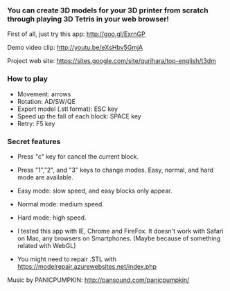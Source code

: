### You can create 3D models for your 3D printer from scratch through playing 3D Tetris in your web browser! ###

First of all, just try this app:
http://goo.gl/ExrnGP

Demo video clip:
http://youtu.be/eXsHbv5GmjA

Project web site:
https://sites.google.com/site/qurihara/top-english/t3dm

### How to play ###
* Movement: arrows
* Rotation: AD/SW/QE
* Export model (.stl format): ESC key
* Speed up the fall of each block: SPACE key
* Retry: F5 key

### Secret features ###
* Press "c" key for cancel the current block.
* Press "1","2", and "3" keys to change modes. Easy, normal, and hard mode are available.
 * Easy mode: slow speed, and easy blocks only appear.
 * Normal mode: medium speed.
 * Hard mode: high speed. 

* I tested this app with IE, Chrome and FireFox. It doesn't work with Safari on Mac, any browsers on Smartphones. (Maybe because of something related with WebGL)
* You might need to repair .STL with https://modelrepair.azurewebsites.net/index.php

Music by PANICPUMPKIN:
http://pansound.com/panicpumpkin/